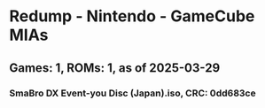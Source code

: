 # Redump - Nintendo - GameCube MIAs
## Games: 1, ROMs: 1, as of 2025-03-29

### SmaBro DX Event-you Disc (Japan).iso, CRC: 0dd683ce
